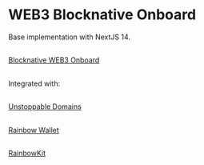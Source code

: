 # WEB3 Blocknative Onboard

Base implementation with NextJS 14.

## 

[Blocknative WEB3 Onboard](https://onboard.blocknative.com/)

## 

Integrated with:

##

[Unstoppable Domains](https://unstoppabledomains.com/)

##

[Rainbow Wallet](https://rainbow.me/)
##
[RainbowKit](https://rainbowkit.com/)